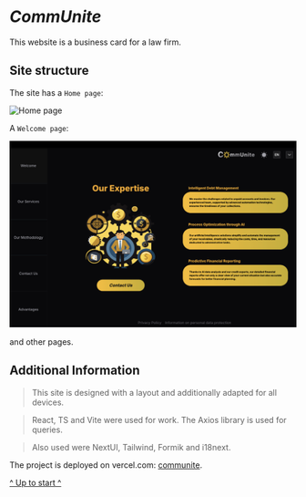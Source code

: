 <a name="start"></a>

# **_СommUnite_**

This website is a business card for a law firm.

## Site structure

The site has a `Home page`:

![Home page](./assets/home-page.jpg)

A `Welcome page`:

![Welcome page](./assets/welcome-page.jpg)

and other pages.

## Additional Information

> This site is designed with a layout and additionally adapted for all
> devices.

> React, TS and Vite were used for work. The Axios library is used for queries.

> Also used were NextUI, Tailwind, Formik and i18next.

The project is deployed on vercel.com: [communite](https://communite.vercel.app/).

[^ Up to start ^](#start)
